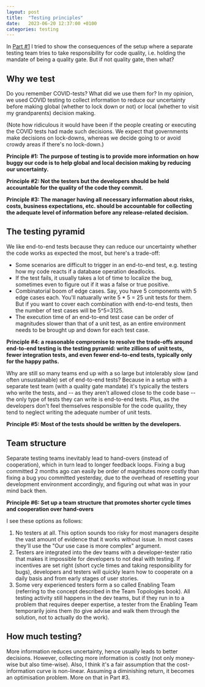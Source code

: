 ```yaml
---
layout: post
title:  "Testing principles"
date:   2023-06-20 12:37:00 +0100
categories: testing
---
```

In [Part #1](https://tamastokes.github.io/testing/2023/06/19/who-should-be-responsible-for-software-quality.html) I tried to show the consequences of the setup where a separate testing team tries to take responsibility for code quality, i.e. holding the mandate of being a quality gate.  But if not quality gate, then what?

## Why we test

Do you remember COVID-tests?  What did we use them for?  In my opinion, we used COVID testing to collect information to reduce our uncertainty before making global (whether to lock down or not) or local (whether to visit my grandparents) decision making.

(Note how ridiculous it would have been if the people creating or executing the COVID tests had made such decisions.  We expect that governments make decisions on lock-downs, whereas we decide going to or avoid crowdy areas if there's no lock-down.)

**Principle #1: The purpose of testing is to provide more information on how buggy our code is to help global and local decision making by reducing our uncertainty.**

**Principle #2: Not the testers but the developers should be held accountable for the quality of the code they commit.**

**Principle #3: The manager having all necessary information about risks, costs, business expectations, etc. should be accountable for collecting the adequate level of information before any release-related decision.**


## The testing pyramid

We like end-to-end tests because they can reduce our uncertainty whether the code works as expected the most, but here's a trade-off:
* Some scenarios are difficult to trigger in an end-to-end test, e.g. testing how my code reacts if a database operation deadlocks.
* If the test fails, it usually takes a lot of time to localize the bug, sometimes even to figure out if it was a false or true positive.
* Combinatorial boom of edge cases.  Say, you have 5 components with 5 edge cases each.  You'll natuarally write 5 * 5 = 25 unit tests for them.  But if you want to cover each combination with end-to-end tests, then the number of test cases will be 5^5=3125.
* The execution time of an end-to-end test case can be order of magnitudes slower than that of a unit test, as an entire environment needs to be brought up and down for each test case.

**Principle #4: a reasonable compromise to resolve the trade-offs around end-to-end testing is the testing pyramid: write zillions of unit tests, fewer integration tests, and even fewer end-to-end tests, typically only for the happy paths.**

Why are still so many teams end up with a so large but intolerably slow (and often unsustainable) set of end-to-end tests?  Because in a setup with a separate test team (with a quality gate mandate) it's typically the testers who write the tests, and -- as they aren't allowed close to the code base -- the only type of tests they can write is end-to-end tests.  Plus, as the developers don't feel themselves responsible for the code quaility, they tend to neglect writing the adequate number of unit tests.

**Principle #5: Most of the tests should be written by the developers.**


## Team structure
Separate testing teams inevitably lead to hand-overs (instead of cooperation), which in turn lead to longer feedback loops.  Fixing a bug committed 2 months ago can easily be order of magnitutes more costly than fixing a bug you committed yesterday, due to the overhead of resetting your development environment accordingly, and figuring out what was in your mind back then. 

**Principle #6: Set up a team structure that promotes shorter cycle times and cooperation over hand-overs**

I see these options as follows:
1. No testers at all.  This option sounds too risky for most managers despite the vast amount of evidence that it works without issue.  In most cases they'll use the "Our use case is more complex" argument.
2. Testers are integrated into the dev teams with a developer-tester ratio that makes it impossible for developers to not deal with testing.  If incentives are set right (short cycle times and taking responsibility for bugs), developers and testers will quickly learn how to cooperate on a daily basis and from early stages of user stories.
3. Some very experienced testers form a so called Enabling Team (referring to the concept described in the Team Topologies book).  All testing activity still happens in the dev teams, but if they run in to a problem that requires deeper expertise, a tester from the Enabling Team temporarily joins them (to give advise and walk them through the solution, not to actually do the work).


## How much testing?

More information reduces uncertainty, hence usually leads to better decisions.  However, collecting more information is costly (not only money-wise but also time-wise).  Also, I think it's a fair assumption that the cost-information curve is non-linear.  Assuming a diminishing return, it becomes an optimisation problem.  More on that in Part #3.
